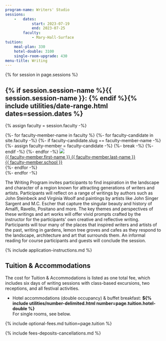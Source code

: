```yaml
---
program-name: Writers' Studio
sessions:
    -   dates:
            start: 2023-07-19
            end: 2023-07-25
        faculty:
            - Mary-Hall-Surface
tuition:
    meal-plan: 330
    hotel-double: 3100
    single-room-upgrade: 430
menu-title: Writing
---
```


{% for session in page.sessions %}

## {% if session.session-name %}{{ session.session-name }}: {% endif %}{% include utilities/date-range.html dates=session.dates %}

{% assign faculty = session.faculty -%}
<div class="tiles">
{%- for faculty-member-name in faculty %}
    {%- for faculty-candidate in site.faculty -%}
        {%- if faculty-candidate.slug == faculty-member-name -%}
            {%- assign faculty-member = faculty-candidate -%}
            {%- break -%}
        {%- endif -%}
    {%- endfor -%}
<a href="{{ faculty-member.url | relative_url }}"><img src="{{ site.faculty-image-directory | append: faculty-member.headshot-filename | relative_url }}" /> <div class="name">{{ faculty-member.first-name }} {{ faculty-member.last-name }}</div> <div class="school">{{ faculty-member.school }}</div>
</a>
{%- endfor -%}
</div>
{%- endfor -%}


The Writing Program invites participants to find inspiration in the landscape and character of a region known for attracting generations of writers and artists.  Participants will reflect on a range of writings by authors such as John Steinbeck and Virginia Woolf and paintings by artists like John Singer Sargent and M.C. Escher that capture the singular beauty and history of Amalfi, Ravello, Positano and more.
The key themes and perspectives of these writings and art works will offer vivid prompts crafted by the instructor for the participants' own creative and reflective writing.  Participants will tour many of the places that inspired writers and artists of the past, writing in gardens, lemon tree groves and cafes as they respond to the landscape, architecture and art that surrounds them.  An informal reading for course participants and guests will conclude the session.

{% include application-instructions.md %}

## Tuition & Accommodations

The cost for Tuition & Accommodations is listed as one total fee, which includes six days of writing sessions with class-based excursions, two receptions, and all festival activities.

* Hotel accommodations (double occupancy) & buffet breakfast: **${% include utilities/number-delimited.html number=page.tuition.hotel-double %}**\
    For single rooms, see below.

{% include optional-fees.md tuition=page.tuition %}

{% include fees-deposits-cancellations.md %}